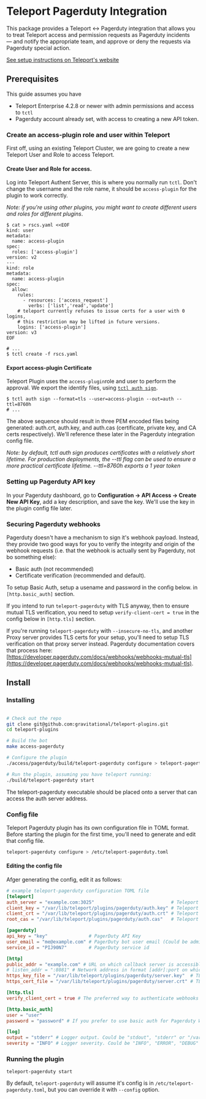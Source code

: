 # Teleport Pagerduty Integration

This package provides a Teleport <-> Pagerduty integration that allows you to
treat Teleport access and permission requests as Pagerduty incidents — and
notify the appropriate team, and approve or deny the requests via Pagerduty
special action.

[See setup instructions on Teleport's website](https://goteleport.com/teleport/docs/enterprise/workflow/ssh_approval_pagerduty/)

## Prerequisites

This guide assumes you have

- Teleport Enterprise 4.2.8 or newer with admin permissions and access to `tctl`
- Pagerduty account already set, with access to creating a new API token.

### Create an access-plugin role and user within Teleport

First off, using an existing Teleport Cluster, we are going to create a new
Teleport User and Role to access Teleport.

#### Create User and Role for access.

Log into Teleport Authent Server, this is where you normally run `tctl`. Don't
change the username and the role name, it should be `access-plugin` for the
plugin to work correctly.

_Note: if you're using other plugins, you might want to create different users
and roles for different plugins_.

```
$ cat > rscs.yaml <<EOF
kind: user
metadata:
  name: access-plugin
spec:
  roles: ['access-plugin']
version: v2
---
kind: role
metadata:
  name: access-plugin
spec:
  allow:
    rules:
      - resources: ['access_request']
        verbs: ['list','read','update']
    # teleport currently refuses to issue certs for a user with 0 logins,
    # this restriction may be lifted in future versions.
    logins: ['access-plugin']
version: v3
EOF

# ...
$ tctl create -f rscs.yaml
```

#### Export access-plugin Certificate

Teleport Plugin uses the `access-plugin`role and user to perform the approval.
We export the identify files, using
[`tctl auth sign`](https://goteleport.com/teleport/docs/cli-docs/#tctl-auth-sign).

```
$ tctl auth sign --format=tls --user=access-plugin --out=auth --ttl=8760h
# ...
```

The above sequence should result in three PEM encoded files being generated:
auth.crt, auth.key, and auth.cas (certificate, private key, and CA certs
respectively). We'll reference these later in the Pagerduty integration config
file.

_Note: by default, tctl auth sign produces certificates with a relatively short
lifetime. For production deployments, the --ttl flag can be used to ensure a
more practical certificate lifetime. --ttl=8760h exports a 1 year token_

### Setting up Pagerduty API key

In your Pagerduty dashboard, go to **Configuration -> API Access -> Create New
API Key**, add a key description, and save the key. We'll use the key in the
plugin config file later.

### Securing Pagerduty webhooks

Pagerduty doesn't have a mechanism to sign it's webhook payload. Instead, they
provide two good ways for you to verify the integrity and origin of the webhook
requests (i.e. that the webhook is actually sent by Pagerduty, not bo something
else):

- Basic auth (not recommended)
- Certificate verification (recommended and default).

To setup Basic Auth, setup a usename and password in the config below. in
`[http.basic_auth]` section.

If you intend to run `teleport-pagerduty` with TLS anyway, then to ensure mutual
TLS verification, you need to setup `verify-client-cert = true` in the config
below in `[http.tls]` section.

If you're running `teleport-pagerduty` with `--insecure-no-tls`, and another
Proxy server provides TLS certs for your setup, you'll need to setup TLS
verification on that proxy server instead. Pagerduty documentation covers that
process here:
[https://developer.pagerduty.com/docs/webhooks/webhooks-mutual-tls](https://developer.pagerduty.com/docs/webhooks/webhooks-mutual-tls).

## Install

### Installing

```bash

# Check out the repo
git clone git@github.com:gravitational/teleport-plugins.git
cd teleport-plugins

# Build the bot
make access-pagerduty

# Configure the plugin
./access/pagerduty/build/teleport-pagerduty configure > teleport-pagertudy.toml

# Run the plugin, assuming you have teleport running:
./build/teleport-pagerduty start
```

The teleport-pagerduty executable should be placed onto a server that can access
the auth server address.

### Config file

Teleport Pagerduty plugin has its own configuration file in TOML format. Before
starting the plugin for the first time, you'll need to generate and edit that
config file.

```bash
teleport-pagerduty configure > /etc/teleport-pagerduty.toml
```

#### Editing the config file

Afger generating the config, edit it as follows:

```TOML
# example teleport-pagerduty configuration TOML file
[teleport]
auth_server = "example.com:3025"                            # Teleport Auth Server GRPC API address
client_key = "/var/lib/teleport/plugins/pagerduty/auth.key" # Teleport GRPC client secret key
client_crt = "/var/lib/teleport/plugins/pagerduty/auth.crt" # Teleport GRPC client certificate
root_cas = "/var/lib/teleport/plugins/pagerduty/auth.cas"   # Teleport cluster CA certs

[pagerduty]
api_key = "key"               # PagerDuty API Key
user_email = "me@example.com" # PagerDuty bot user email (Could be admin email)
service_id = "PIJ90N7"        # PagerDuty service id

[http]
public_addr = "example.com" # URL on which callback server is accessible externally, e.g. [https://]teleport-pagerduty.example.com
# listen_addr = ":8081" # Network address in format [addr]:port on which callback server listens, e.g. 0.0.0.0:443
https_key_file = "/var/lib/teleport/plugins/pagerduty/server.key"  # TLS private key
https_cert_file = "/var/lib/teleport/plugins/pagerduty/server.crt" # TLS certificate

[http.tls]
verify_client_cert = true # The preferred way to authenticate webhooks on Pagerduty. See more: https://developer.pagerduty.com/docs/webhooks/webhooks-mutual-tls

[http.basic_auth]
user = "user"
password = "password" # If you prefer to use basic auth for Pagerduty Webhooks authentication, use this section to store user and password

[log]
output = "stderr" # Logger output. Could be "stdout", "stderr" or "/var/lib/teleport/pagerduty.log"
severity = "INFO" # Logger severity. Could be "INFO", "ERROR", "DEBUG" or "WARN".
```

### Running the plugin

```
teleport-pagerduty start
```

By default, `teleport-pagerduty` will assume it's config is in
`/etc/teleport-pagerduty.toml`, but you can override it with `--config` option.
